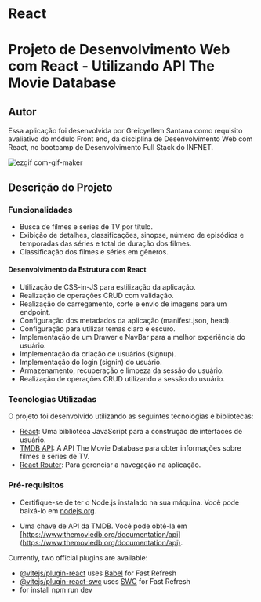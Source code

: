 # React

# Projeto de Desenvolvimento Web com React - Utilizando API The Movie Database

## Autor

Essa aplicação foi desenvolvida por Greicyellem Santana como requisito avaliativo do módulo Front end, da disciplina de Desenvolvimento Web com React, no bootcamp de Desenvolvimento Full Stack do INFNET.

![ezgif com-gif-maker](https://github.com/Greicyellem/movies-project-react-/assets/143654364/9b70fad6-9dee-4179-a8dc-a36e0145c0e4)


## Descrição do Projeto

### Funcionalidades

- Busca de filmes e séries de TV por título.
- Exibição de detalhes, classificações, sinopse, número de episódios e temporadas das séries e total de duração dos filmes.
- Classificação dos filmes e séries em gêneros.

#### Desenvolvimento da Estrutura com React

- Utilização de CSS-in-JS para estilização da aplicação.
- Realização de operações CRUD com validação.
- Realização do carregamento, corte e envio de imagens para um endpoint.
- Configuração dos metadados da aplicação (manifest.json, head).
- Configuração para utilizar temas claro e escuro.
- Implementação de um Drawer e NavBar para a melhor experiência do usuário.
- Implementação da criação de usuários (signup).
- Implementação do login (signin) do usuário.
- Armazenamento, recuperação e limpeza da sessão do usuário.
- Realização de operações CRUD utilizando a sessão do usuário.

### Tecnologias Utilizadas

O projeto foi desenvolvido utilizando as seguintes tecnologias e bibliotecas:

- [React](https://reactjs.org/): Uma biblioteca JavaScript para a construção de interfaces de usuário.
- [TMDB API](https://www.themoviedb.org/documentation/api): A API The Movie Database para obter informações sobre filmes e séries de TV.
- [React Router](https://reactrouter.com/): Para gerenciar a navegação na aplicação.



### Pré-requisitos

- Certifique-se de ter o Node.js instalado na sua máquina. Você pode baixá-lo em [nodejs.org](https://nodejs.org/).
  
- Uma chave de API da TMDB. Você pode obtê-la em [https://www.themoviedb.org/documentation/api](https://www.themoviedb.org/documentation/api).








Currently, two official plugins are available:

- [@vitejs/plugin-react](https://github.com/vitejs/vite-plugin-react/blob/main/packages/plugin-react/README.md) uses [Babel](https://babeljs.io/) for Fast Refresh
- [@vitejs/plugin-react-swc](https://github.com/vitejs/vite-plugin-react-swc) uses [SWC](https://swc.rs/) for Fast Refresh
- for install npm run dev
